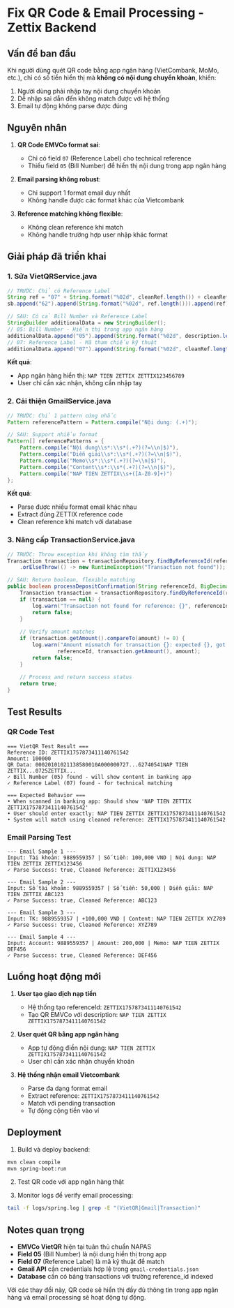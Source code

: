 # Fix QR Code & Email Processing - Zettix Backend

## Vấn đề ban đầu
Khi người dùng quét QR code bằng app ngân hàng (VietCombank, MoMo, etc.), chỉ có số tiền hiển thị mà **không có nội dung chuyển khoản**, khiến:
1. Người dùng phải nhập tay nội dung chuyển khoản
2. Dễ nhập sai dẫn đến không match được với hệ thống
3. Email tự động không parse được đúng

## Nguyên nhân
1. **QR Code EMVCo format sai**: 
   - Chỉ có field `07` (Reference Label) cho technical reference
   - Thiếu field `05` (Bill Number) để hiển thị nội dung trong app ngân hàng

2. **Email parsing không robust**: 
   - Chỉ support 1 format email duy nhất
   - Không handle được các format khác của Vietcombank

3. **Reference matching không flexible**: 
   - Không clean reference khi match
   - Không handle trường hợp user nhập khác format

## Giải pháp đã triển khai

### 1. Sửa VietQRService.java
```java
// TRƯỚC: Chỉ có Reference Label  
String ref = "07" + String.format("%02d", cleanRef.length()) + cleanRef;
sb.append("62").append(String.format("%02d", ref.length())).append(ref);

// SAU: Có cả Bill Number và Reference Label
StringBuilder additionalData = new StringBuilder();
// 05: Bill Number - Hiển thị trong app ngân hàng
additionalData.append("05").append(String.format("%02d", description.length())).append(description);
// 07: Reference Label - Mã tham chiếu kỹ thuật  
additionalData.append("07").append(String.format("%02d", cleanRef.length())).append(cleanRef);
```

**Kết quả**: 
- App ngân hàng hiển thị: `NAP TIEN ZETTIX ZETTIX123456789`
- User chỉ cần xác nhận, không cần nhập tay

### 2. Cải thiện GmailService.java  
```java
// TRƯỚC: Chỉ 1 pattern cứng nhắc
Pattern referencePattern = Pattern.compile("Nội dung: (.+)");

// SAU: Support nhiều format
Pattern[] referencePatterns = {
    Pattern.compile("Nội dung\\s*:\\s*(.+?)(?=\\n|$)"),
    Pattern.compile("Diễn giải\\s*:\\s*(.+?)(?=\\n|$)"), 
    Pattern.compile("Memo\\s*:\\s*(.+?)(?=\\n|$)"),
    Pattern.compile("Content\\s*:\\s*(.+?)(?=\\n|$)"),
    Pattern.compile("NAP TIEN ZETTIX\\s+([A-Z0-9]+)")
};
```

**Kết quả**: 
- Parse được nhiều format email khác nhau
- Extract đúng ZETTIX reference code
- Clean reference khi match với database

### 3. Nâng cấp TransactionService.java
```java
// TRƯỚC: Throw exception khi không tìm thấy
Transaction transaction = transactionRepository.findByReferenceId(referenceId)
    .orElseThrow(() -> new RuntimeException("Transaction not found"));

// SAU: Return boolean, flexible matching
public boolean processDepositConfirmation(String referenceId, BigDecimal amount) {
    Transaction transaction = transactionRepository.findByReferenceId(referenceId).orElse(null);
    if (transaction == null) {
        log.warn("Transaction not found for reference: {}", referenceId);
        return false;
    }
    
    // Verify amount matches
    if (transaction.getAmount().compareTo(amount) != 0) {
        log.warn("Amount mismatch for transaction {}: expected {}, got {}", 
                referenceId, transaction.getAmount(), amount);
        return false;
    }
    
    // Process and return success status
    return true;
}
```

## Test Results

### QR Code Test
```
=== VietQR Test Result ===
Reference ID: ZETTIX1757873411140761542
Amount: 100000
QR Data: 00020101021138580010A000000727...62740541NAP TIEN ZETTIX...0725ZETTIX...
✓ Bill Number (05) found - will show content in banking app  
✓ Reference Label (07) found - for technical matching

=== Expected Behavior ===
• When scanned in banking app: Should show 'NAP TIEN ZETTIX ZETTIX1757873411140761542'
• User should enter exactly: NAP TIEN ZETTIX ZETTIX1757873411140761542  
• System will match using cleaned reference: ZETTIX1757873411140761542
```

### Email Parsing Test  
```
--- Email Sample 1 ---
Input: Tài khoản: 9889559357 | Số tiền: 100,000 VND | Nội dung: NAP TIEN ZETTIX ZETTIX123456
✓ Parse Success: true, Cleaned Reference: ZETTIX123456

--- Email Sample 2 ---  
Input: Số tài khoản: 9889559357 | Số tiền: 50,000 | Diễn giải: NAP TIEN ZETTIX ABC123
✓ Parse Success: true, Cleaned Reference: ABC123

--- Email Sample 3 ---
Input: TK: 9889559357 | +100,000 VND | Content: NAP TIEN ZETTIX XYZ789  
✓ Parse Success: true, Cleaned Reference: XYZ789

--- Email Sample 4 ---
Input: Account: 9889559357 | Amount: 200,000 | Memo: NAP TIEN ZETTIX DEF456
✓ Parse Success: true, Cleaned Reference: DEF456
```

## Luồng hoạt động mới

1. **User tạo giao dịch nạp tiền**
   - Hệ thống tạo referenceId: `ZETTIX1757873411140761542`
   - Tạo QR EMVCo với description: `NAP TIEN ZETTIX ZETTIX1757873411140761542`

2. **User quét QR bằng app ngân hàng**  
   - App tự động điền nội dung: `NAP TIEN ZETTIX ZETTIX1757873411140761542`
   - User chỉ cần xác nhận chuyển khoản

3. **Hệ thống nhận email Vietcombank**
   - Parse đa dạng format email  
   - Extract reference: `ZETTIX1757873411140761542`
   - Match với pending transaction
   - Tự động cộng tiền vào ví

## Deployment

1. Build và deploy backend:
```bash
mvn clean compile
mvn spring-boot:run
```

2. Test QR code với app ngân hàng thật

3. Monitor logs để verify email processing:
```bash
tail -f logs/spring.log | grep -E "(VietQR|Gmail|Transaction)"
```

## Notes quan trọng

- **EMVCo VietQR** hiện tại tuân thủ chuẩn NAPAS
- **Field 05** (Bill Number) là nội dung hiển thị trong app
- **Field 07** (Reference Label) là mã kỹ thuật để match
- **Gmail API** cần credentials hợp lệ trong `gmail-credentials.json`
- **Database** cần có bảng transactions với trường reference_id indexed

Với các thay đổi này, QR code sẽ hiển thị đầy đủ thông tin trong app ngân hàng và email processing sẽ hoạt động tự động.
